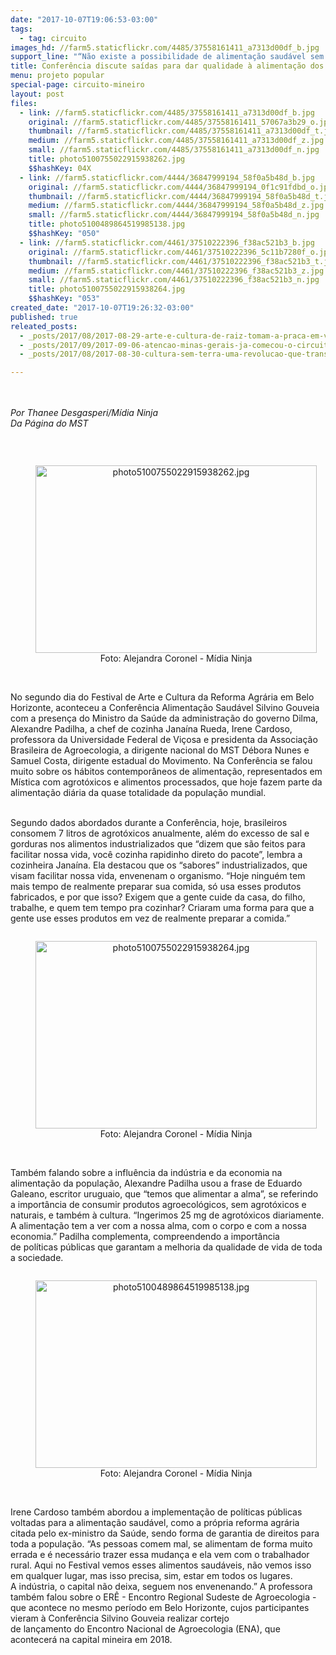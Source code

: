 ```yaml
---
date: "2017-10-07T19:06:53-03:00"
tags:
  - tag: circuito
images_hd: //farm5.staticflickr.com/4485/37558161411_a7313d00df_b.jpg
support_line: "“Não existe a possibilidade de alimentação saudável sem a reforma agrária no Brasil e no mundo”, diz Alexandre Padilha"
title: Conferência discute saídas para dar qualidade à alimentação dos brasileiros
menu: projeto popular
special-page: circuito-mineiro
layout: post
files:
  - link: //farm5.staticflickr.com/4485/37558161411_a7313d00df_b.jpg
    original: //farm5.staticflickr.com/4485/37558161411_57067a3b29_o.jpg
    thumbnail: //farm5.staticflickr.com/4485/37558161411_a7313d00df_t.jpg
    medium: //farm5.staticflickr.com/4485/37558161411_a7313d00df_z.jpg
    small: //farm5.staticflickr.com/4485/37558161411_a7313d00df_n.jpg
    title: photo5100755022915938262.jpg
    $$hashKey: 04X
  - link: //farm5.staticflickr.com/4444/36847999194_58f0a5b48d_b.jpg
    original: //farm5.staticflickr.com/4444/36847999194_0f1c91fdbd_o.jpg
    thumbnail: //farm5.staticflickr.com/4444/36847999194_58f0a5b48d_t.jpg
    medium: //farm5.staticflickr.com/4444/36847999194_58f0a5b48d_z.jpg
    small: //farm5.staticflickr.com/4444/36847999194_58f0a5b48d_n.jpg
    title: photo5100489864519985138.jpg
    $$hashKey: "050"
  - link: //farm5.staticflickr.com/4461/37510222396_f38ac521b3_b.jpg
    original: //farm5.staticflickr.com/4461/37510222396_5c11b7280f_o.jpg
    thumbnail: //farm5.staticflickr.com/4461/37510222396_f38ac521b3_t.jpg
    medium: //farm5.staticflickr.com/4461/37510222396_f38ac521b3_z.jpg
    small: //farm5.staticflickr.com/4461/37510222396_f38ac521b3_n.jpg
    title: photo5100755022915938264.jpg
    $$hashKey: "053"
created_date: "2017-10-07T19:26:32-03:00"
published: true
releated_posts:
  - _posts/2017/08/2017-08-29-arte-e-cultura-de-raiz-tomam-a-praca-em-valadares.md
  - _posts/2017/09/2017-09-06-atencao-minas-gerais-ja-comecou-o-circuito-mineiro-de-arte-e-cultura-da-reforma-agraria.md
  - _posts/2017/08/2017-08-30-cultura-sem-terra-uma-revolucao-que-transpoe-barreiras.md

---
```

<p><br />
<br />
<em>Por Thanee Desgasperi/M&iacute;dia Ninja</em><br />
<em>Da P&aacute;gina do MST</em></p>

<p>&nbsp;</p>

<div style="text-align:center">
<figure class="image" style="display:inline-block"><img alt="photo5100755022915938262.jpg" height="300" src="//farm5.staticflickr.com/4485/37558161411_a7313d00df_b.jpg" width="450" />
<figcaption>Foto: Alejandra Coronel - M&iacute;dia Ninja</figcaption>
</figure>
</div>

<p><br />
No segundo dia do Festival de Arte e Cultura da Reforma Agr&aacute;ria em Belo Horizonte, aconteceu a Confer&ecirc;ncia Alimenta&ccedil;&atilde;o Saud&aacute;vel Silvino Gouveia com a presen&ccedil;a do Ministro da Sa&uacute;de da administra&ccedil;&atilde;o do governo Dilma, Alexandre Padilha, a chef de cozinha Jana&iacute;na Rueda, Irene Cardoso, professora da Universidade Federal de Vi&ccedil;osa e presidenta da Associa&ccedil;&atilde;o Brasileira de Agroecologia, a dirigente nacional do MST D&eacute;bora Nunes e Samuel Costa, dirigente estadual do Movimento. Na Confer&ecirc;ncia se falou muito sobre os h&aacute;bitos contempor&acirc;neos de alimenta&ccedil;&atilde;o, representados em M&iacute;stica com agrot&oacute;xicos e alimentos processados, que hoje fazem parte da alimenta&ccedil;&atilde;o di&aacute;ria da quase totalidade da popula&ccedil;&atilde;o mundial.</p>

<p><br />
Segundo dados abordados durante a Confer&ecirc;ncia,&nbsp;hoje, brasileiros consomem 7&nbsp;litros de agrot&oacute;xicos anualmente, al&eacute;m do excesso de sal e gorduras nos alimentos industrializados que &ldquo;dizem que s&atilde;o feitos para facilitar nossa vida, voc&ecirc; cozinha rapidinho direto do pacote&rdquo;, lembra&nbsp;a cozinheira Jana&iacute;na. Ela destacou que&nbsp;os &ldquo;sabores&rdquo; industrializados, que visam facilitar nossa vida,&nbsp;envenenam&nbsp;o organismo. &ldquo;Hoje ningu&eacute;m tem mais tempo de realmente preparar sua comida, s&oacute; usa esses produtos fabricados, e por que isso? Exigem que a gente cuide da casa, do filho, trabalhe, e quem tem tempo pra cozinhar? Criaram uma forma para que a gente use esses produtos em vez de realmente preparar a comida.&rdquo;</p>

<div style="text-align:center">
<figure class="image" style="display:inline-block"><img alt="photo5100755022915938264.jpg" height="300" src="//farm5.staticflickr.com/4461/37510222396_f38ac521b3_b.jpg" width="450" />
<figcaption>Foto: Alejandra Coronel - M&iacute;dia Ninja</figcaption>
</figure>
</div>

<p><br />
Tamb&eacute;m falando sobre a influ&ecirc;ncia da ind&uacute;stria e da economia na alimenta&ccedil;&atilde;o da popula&ccedil;&atilde;o, Alexandre Padilha usou a frase de Eduardo Galeano, escritor uruguaio, que &ldquo;temos que alimentar a alma&rdquo;, se referindo a import&acirc;ncia de consumir produtos agroecol&oacute;gicos, sem agrot&oacute;xicos e naturais, e tamb&eacute;m &agrave; cultura. &ldquo;Ingerimos 25 mg de agrot&oacute;xicos diariamente. A alimenta&ccedil;&atilde;o tem a ver com a nossa alma, com o corpo e com a nossa economia.&rdquo; Padilha complementa, compreendendo a import&acirc;ncia de&nbsp;pol&iacute;ticas p&uacute;blicas que garantam&nbsp;a melhoria da qualidade de vida de toda a sociedade.</p>

<div style="text-align:center">
<figure class="image" style="display:inline-block"><img alt="photo5100489864519985138.jpg" height="300" src="//farm5.staticflickr.com/4444/36847999194_58f0a5b48d_b.jpg" width="450" />
<figcaption>Foto: Alejandra Coronel - M&iacute;dia Ninja</figcaption>
</figure>
</div>

<p><br />
Irene Cardoso tamb&eacute;m abordou a implementa&ccedil;&atilde;o de pol&iacute;ticas p&uacute;blicas voltadas para a alimenta&ccedil;&atilde;o saud&aacute;vel, como a pr&oacute;pria reforma agr&aacute;ria citada pelo ex-ministro da Sa&uacute;de, sendo forma de garantia de direitos para toda a popula&ccedil;&atilde;o. &ldquo;As pessoas comem mal, se alimentam de forma muito errada&nbsp;e &eacute; necess&aacute;rio trazer essa mudan&ccedil;a e ela vem com o trabalhador rural. Aqui no Festival vemos esses alimentos saud&aacute;veis, n&atilde;o vemos isso em qualquer lugar, mas isso precisa, sim, estar em todos os lugares. A&nbsp;ind&uacute;stria, o capital n&atilde;o deixa, seguem nos envenenando.&rdquo; A professora tamb&eacute;m falou sobre o ER&Ecirc; -&nbsp;Encontro Regional Sudeste de Agroecologia - que acontece no mesmo per&iacute;odo em Belo Horizonte, cujos participantes vieram &agrave; Confer&ecirc;ncia Silvino Gouveia realizar cortejo de&nbsp;lan&ccedil;amento&nbsp;do&nbsp;Encontro Nacional de Agroecologia (ENA), que acontecer&aacute; na capital mineira&nbsp;em 2018.&nbsp;</p>
